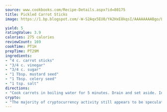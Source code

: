 ```yaml
---
source: www.cookbooks.com/Recipe-Details.aspx?id=80175
title: Pickled Carrot Sticks
image: https://1.bp.blogspot.com/-W-S2Aqx5EU0/YA2HxE8kqsI/AAAAAAAABgo/LNxJ2X_rvYgPNsplYMgQNjuwxaZ0e3pQQCLcBGAsYHQ/s320/17.png

yield: 5
ratingValue: 3.9
calories: 275 calories
reviewCount: 169
cookTime: PT1H
prepTime: PT29M
ingredients:
- "4 c. carrot sticks"
- "3/4 c. vinegar"
- "3/4 c. sugar"
- "1 Tbsp. mustard seed"
- "1 Tbsp. celery seed"
- "1 tsp. salt"
directions:
- "Cook carrots in boiling water for 5 minutes. Drain and set aside. In a saucepan, combine the balance of ingredients with 1/2 cup water. Bring to the boil. Add carrots; cover and cook for 6 to 7 minutes, until carrots are tender but still crisp. Chill in vinegar mixture overnight."
crypto:
- "The majority of cryptocurrency activity still appears to be speculative."
---
```

